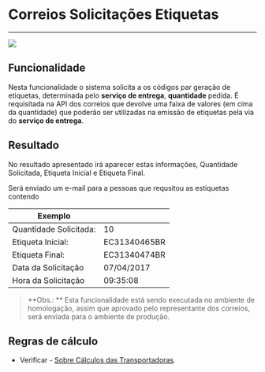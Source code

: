 # Correios Solicitações Etiquetas

---

![](http://developers.connectparts.com.br/imagens/solicitacaoEtiquetas01.png)

## Funcionalidade

Nesta funcionalidade o sistema solicita a os códigos par geração de etiquetas, determinada pelo **serviço de entrega**, **quantidade** pedida. É requisitada na API dos correios que devolve uma faixa de valores (em cima da quantidade) que poderão ser utilizadas na emissão de etiquetas pela via do **serviço de entrega**.

## Resultado

No resultado apresentado irá aparecer estas informações, Quantidade Solicitada, Etiqueta Inicial e Etiqueta Final.

Será enviado um e-mail para a pessoas que requsitou as estiquetas contendo

|Exemplo||
|---|---|
|Quantidade Solicitada:|10|
|Etiqueta Inicial:	|EC31340465BR|
|Etiqueta Final:	|EC31340474BR|
|Data da Solicitação|	07/04/2017|
|Hora da Solicitação|	09:35:08|


> **Obs.: ** Esta funcionalidade está sendo executada no ambiente de homologação, assim que aprovado pelo representante dos correios, será enviada para o ambiente de produção.

## Regras de cálculo

* Verificar - [Sobre Cálculos das Transportadoras](/comercial/frete.md).
